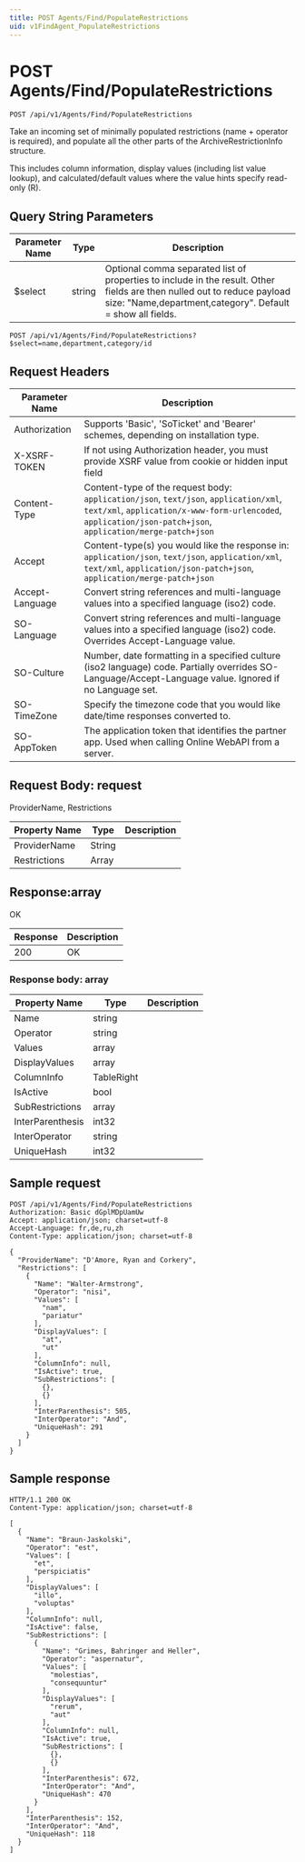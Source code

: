 ```yaml
---
title: POST Agents/Find/PopulateRestrictions
uid: v1FindAgent_PopulateRestrictions
---
```


# POST Agents/Find/PopulateRestrictions

```http
POST /api/v1/Agents/Find/PopulateRestrictions
```

Take an incoming set of minimally populated restrictions (name + operator is required), and populate all the other parts of the ArchiveRestrictionInfo structure.


This includes column information, display values (including list value lookup), and calculated/default values where the value hints specify read-only (R).






## Query String Parameters

| Parameter Name | Type |  Description |
|----------------|------|--------------|
| $select | string |  Optional comma separated list of properties to include in the result. Other fields are then nulled out to reduce payload size: "Name,department,category". Default = show all fields. |

```http
POST /api/v1/Agents/Find/PopulateRestrictions?$select=name,department,category/id
```


## Request Headers

| Parameter Name | Description |
|----------------|-------------|
| Authorization  | Supports 'Basic', 'SoTicket' and 'Bearer' schemes, depending on installation type. |
| X-XSRF-TOKEN   | If not using Authorization header, you must provide XSRF value from cookie or hidden input field |
| Content-Type | Content-type of the request body: `application/json`, `text/json`, `application/xml`, `text/xml`, `application/x-www-form-urlencoded`, `application/json-patch+json`, `application/merge-patch+json` |
| Accept         | Content-type(s) you would like the response in: `application/json`, `text/json`, `application/xml`, `text/xml`, `application/json-patch+json`, `application/merge-patch+json` |
| Accept-Language | Convert string references and multi-language values into a specified language (iso2) code. |
| SO-Language | Convert string references and multi-language values into a specified language (iso2) code. Overrides Accept-Language value. |
| SO-Culture | Number, date formatting in a specified culture (iso2 language) code. Partially overrides SO-Language/Accept-Language value. Ignored if no Language set. |
| SO-TimeZone | Specify the timezone code that you would like date/time responses converted to. |
| SO-AppToken | The application token that identifies the partner app. Used when calling Online WebAPI from a server. |

## Request Body: request 

ProviderName, Restrictions 

| Property Name | Type |  Description |
|----------------|------|--------------|
| ProviderName | String |  |
| Restrictions | Array |  |

## Response:array

OK

| Response | Description |
|----------------|-------------|
| 200 | OK |

### Response body: array

| Property Name | Type |  Description |
|----------------|------|--------------|
| Name | string |  |
| Operator | string |  |
| Values | array |  |
| DisplayValues | array |  |
| ColumnInfo | TableRight |  |
| IsActive | bool |  |
| SubRestrictions | array |  |
| InterParenthesis | int32 |  |
| InterOperator | string |  |
| UniqueHash | int32 |  |

## Sample request

```http!
POST /api/v1/Agents/Find/PopulateRestrictions
Authorization: Basic dGplMDpUamUw
Accept: application/json; charset=utf-8
Accept-Language: fr,de,ru,zh
Content-Type: application/json; charset=utf-8

{
  "ProviderName": "D'Amore, Ryan and Corkery",
  "Restrictions": [
    {
      "Name": "Walter-Armstrong",
      "Operator": "nisi",
      "Values": [
        "nam",
        "pariatur"
      ],
      "DisplayValues": [
        "at",
        "ut"
      ],
      "ColumnInfo": null,
      "IsActive": true,
      "SubRestrictions": [
        {},
        {}
      ],
      "InterParenthesis": 505,
      "InterOperator": "And",
      "UniqueHash": 291
    }
  ]
}
```

## Sample response

```http_
HTTP/1.1 200 OK
Content-Type: application/json; charset=utf-8

[
  {
    "Name": "Braun-Jaskolski",
    "Operator": "est",
    "Values": [
      "et",
      "perspiciatis"
    ],
    "DisplayValues": [
      "illo",
      "voluptas"
    ],
    "ColumnInfo": null,
    "IsActive": false,
    "SubRestrictions": [
      {
        "Name": "Grimes, Bahringer and Heller",
        "Operator": "aspernatur",
        "Values": [
          "molestias",
          "consequuntur"
        ],
        "DisplayValues": [
          "rerum",
          "aut"
        ],
        "ColumnInfo": null,
        "IsActive": true,
        "SubRestrictions": [
          {},
          {}
        ],
        "InterParenthesis": 672,
        "InterOperator": "And",
        "UniqueHash": 470
      }
    ],
    "InterParenthesis": 152,
    "InterOperator": "And",
    "UniqueHash": 118
  }
]
```